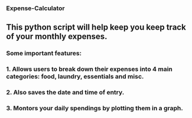 ###  Expense-Calculator
## This python script will help keep you keep track of your monthly expenses.

### Some important features:
### 1. Allows users to break down their expenses into 4 main categories: food, laundry, essentials and misc.
### 2. Also saves the date and time of entry.
### 3. Montors your daily spendings by plotting them in a graph.
